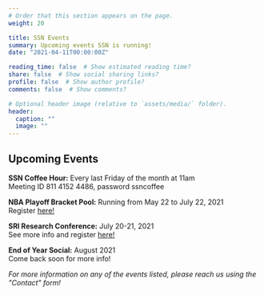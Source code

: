 ```yaml
---
# Order that this section appears on the page.
weight: 20

title: SSN Events
summary: Upcoming events SSN is running!
date: "2021-04-11T00:00:00Z"

reading_time: false  # Show estimated reading time?
share: false  # Show social sharing links?
profile: false  # Show author profile?
comments: false  # Show comments?

# Optional header image (relative to `assets/media/` folder).
header:
  caption: ""
  image: ""
---
```


## Upcoming Events

**SSN Coffee Hour:** Every last Friday of the month at 11am   
Meeting ID 811 4152 4486, password ssncoffee 

**NBA Playoff Bracket Pool:** Running from May 22 to July 22, 2021  
Register [here!](https://forms.gle/HqsF1N7Ey5rhzCQP9)

**SRI Research Conference:** July 20-21, 2021  
See more info and register [here!](https://drive.google.com/file/d/1cWkKjv6NhMhwCUguNc7DOU1kLLHUfqjx/view?usp=sharing)

**End of Year Social:** August 2021  
Come back soon for more info! 

*For more information on any of the events listed, please reach us using the "Contact" form!*
